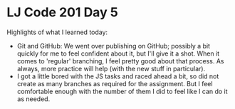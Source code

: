 # LJ Code 201 Day 5

Highlights of what I learned today:

- Git and GitHub: We went over publishing on GitHub; possibly a bit quickly for me to feel confident about it, but I'll give it a shot. When it comes to 'regular' branching, I feel pretty good about that process. As always, more practice will help (with the new stuff in particular).
- I got a little bored with the JS tasks and raced ahead a bit, so did not create as many branches as required for the assignment. But I feel comfortable enough with the number of them I did to feel like I can do it as needed.
